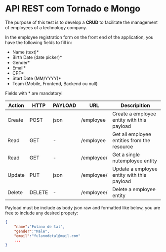# API REST com Tornado e Mongo
The purpose of this test is to develop a **CRUD** to facilitate the management of employees of a technology company.

In the employee registration form on the front end of the application, you have the following fields to fill in:
- Name (text)*
- Birth Date (date picker)*
- Gender*
- Email*
- CPF*
- Start Date (MM/YYYY)*
- Team (Mobile, Frontend, Backend ou null)

Fields with * are mandatory!

| Action | HTTP | PAYLOAD | URL | Descripition |
| --- | --- | --- | --- | --- |
| Create | POST | json | /employee | Create a employee entity with this payload |
| Read | GET | - | /employee | Get all employee entities from the resource |
| Read | GET | - | /employee/<id> | Get a single nutemployee entity |
| Update | PUT | json | /employee/<id> | Update a employee entity with this payload |
| Delete | DELETE | - | /employee/<id> | Delete a employee entity |

Payload must be include as body json raw and formatted like below, you are free to include any desired propety:

```json
{
	"name":"Fulano de tal",
	"gender":"Male",
	"email":"fulanodetal@mail.com"
	...
}

```
